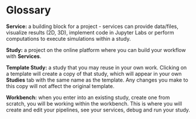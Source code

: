 # Glossary


**Service:** a building block for a project - services can provide data/files, visualize results (2D, 3D), implement code in Jupyter Labs or perform computations to execute simulations within a study.

**Study:** a project on the online platform where you can build your workflow with **Services**.

**Template Study:** a study that you may reuse in your own work. Clicking on a template will create a copy of that study, which will appear in your own **Studies** tab with the same name as the template. Any changes you make to this copy will not affect the original template.

**Workbench:** when you enter into an existing study, create one from scratch, you will be working within the workbench. This is where you will create and edit your pipelines, see your services, debug and run your study.

